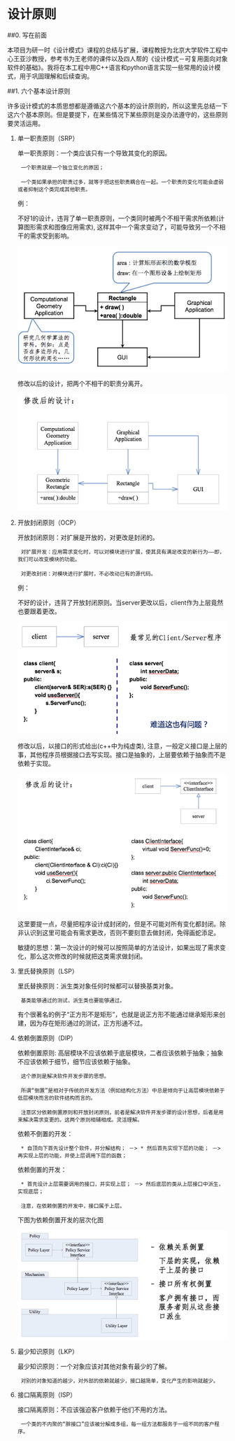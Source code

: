 设计原则
===

##0. 写在前面

本项目为研一时《设计模式》课程的总结与扩展，课程教授为北京大学软件工程中心王亚沙教授，参考书为王老师的课件以及四人帮的《设计模式－可复用面向对象软件的基础》。我将在本工程中用C++语言和python语言实现一些常用的设计模式，用于巩固理解和后续查询。

##1. 六个基本设计原则

许多设计模式的本质思想都是遵循这六个基本的设计原则的，所以这里先总结一下这六个基本原则。但是要提下，在某些情况下某些原则是没办法遵守的，这些原则要灵活运用。

1. 单一职责原则（SRP）

    单一职责原则：一个类应该只有一个导致其变化的原因。

        一个职责就是一个独立变化的原因；

        一个类如果承担的职责过多，就等于把这些职责耦合在一起。一个职责的变化可能会虚弱或者抑制这个类完成其他职责。

    例：

    不好1的设计，违背了单一职责原则，一个类同时被两个不相干需求所依赖(计算图形需求和图像应用需求), 这样其中一个需求变动了，可能导致另一个不相干的需求受到影响。
    
    ![p1](./pictures/p1.png)

    修改以后的设计，把两个不相干的职责分离开。

    ![p2](./pictures/p2.png)

2. 开放封闭原则（OCP）

    开放封闭原则：对扩展是开放的，对更改是封闭的。

        对扩展开发：应用需求变化时，可以对模块进行扩展，使其具有满足改变的新行为——即，我们可以改变模块的功能。

        对更改封闭：对模块进行扩展时，不必改动已有的源代码。

    例：

    不好的设计，违背了开放封闭原则。当server更改以后，client作为上层竟然也要跟着更改。

    ![p3](./pictures/p3.png)
    
    修改以后，以接口的形式给出(c++中为纯虚类), 注意，一般定义接口是上层的事，其他程序员根据接口去写实现。接口是抽象的，上层要依赖于抽象而不是依赖于实现。

    ![p4](./pictures/p4.png)

    这里要提一点，尽量把程序设计成封闭的，但是不可能对所有变化都封闭。除非认识到这里可能会有需求更改，否则不要刻意去做封闭，免得画蛇添足。

    敏捷的思想：第一次设计的时候可以按照简单的方法设计，如果出现了需求变化，那么这次修改的时候就把这类需求做封闭。

3. 里氏替换原则（LSP）

    里氏替换原则：派生类对象任何时候都可以替换基类对象。

        基类能够通过的测试，派生类也要能够通过。

    有个很著名的例子“正方形不是矩形”，也就是说正方形不能通过继承矩形来创建，因为存在矩形通过的测试，正方形通不过。

4. 依赖倒置原则（DIP）

    依赖倒置原则: 高层模块不应该依赖于底层模块，二者应该依赖于抽象；抽象不应该依赖于细节，细节应该依赖于抽象。

        这个原则是解决软件开发步骤的思想。

        所谓“倒置”是相对于传统的开发方法（例如结构化方法）中总是倾向于让高层模块依赖于低层模块而言的软件结构而言的。

        注意区分依赖倒置原则和开放封闭原则，前者是解决软件开发步骤的设计思想，后者是用来解决需求变更的。这两个原则相辅相成。灵活理解。

    依赖不倒置的开发：

        * 自顶向下首先设计整个软件，并分解结构； －> * 然后首先实现下层的功能； －> 再实现上层的功能，并使上层调用下层的函数；

    依赖倒置的开发：

        * 首先设计上层需要调用的接口，并实现上层； －> 然后底层的类从上层接口中派生，实现底层；

        注意，在依赖倒置的开发中，接口属于上层。
    
    下图为依赖倒置开发的层次化图

    ![p5](./pictures/p5.png)

5. 最少知识原则（LKP）

    最少知识原则：一个对象应该对其他对象有最少的了解。

        对别的对象知道的越少，对外部的依赖就越少，接口越简单，变化产生的影响就越少。

6. 接口隔离原则（ISP）

    接口隔离原则：不应该强迫客户依赖于他们不用的方法。

        一个类的不内聚的“胖接口”应该被分解成多组，每一组方法都服务于一组不同的客户程序。



